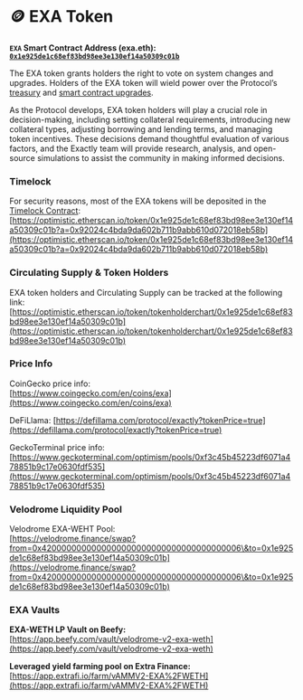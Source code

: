 # 🪙 EXA Token

**`EXA` Smart Contract Address (exa.eth):** [**`0x1e925de1c68ef83bd98ee3e130ef14a50309c01b`**](https://optimistic.etherscan.io/token/0x1e925de1c68ef83bd98ee3e130ef14a50309c01b)

The EXA token grants holders the right to vote on system changes and upgrades. Holders of the EXA token will wield power over the Protocol’s [treasury](https://docs.exact.ly/guides/parameters#b.-treasury-fee) and [smart contract upgrades](https://docs.exact.ly/security/access-control).

As the Protocol develops, EXA token holders will play a crucial role in decision-making, including setting collateral requirements, introducing new collateral types, adjusting borrowing and lending terms, and managing token incentives. These decisions demand thoughtful evaluation of various factors, and the Exactly team will provide research, analysis, and open-source simulations to assist the community in making informed decisions.

### **Timelock**&#x20;

For security reasons, most of the EXA tokens will be deposited in the [Timelock Contract](https://optimistic.etherscan.io/address/0x92024C4bDa9DA602b711B9AbB610d072018eb58b):\
[https://optimistic.etherscan.io/token/0x1e925de1c68ef83bd98ee3e130ef14a50309c01b?a=0x92024c4bda9da602b711b9abb610d072018eb58b](https://optimistic.etherscan.io/token/0x1e925de1c68ef83bd98ee3e130ef14a50309c01b?a=0x92024c4bda9da602b711b9abb610d072018eb58b)

### Circulating Supply & Token Holders

EXA token holders and Circulating Supply can be tracked at the following link: [https://optimistic.etherscan.io/token/tokenholderchart/0x1e925de1c68ef83bd98ee3e130ef14a50309c01b](https://optimistic.etherscan.io/token/tokenholderchart/0x1e925de1c68ef83bd98ee3e130ef14a50309c01b)

### Price Info

CoinGecko price info: \
[https://www.coingecko.com/en/coins/exa](https://www.coingecko.com/en/coins/exa)

DeFiLlama: [https://defillama.com/protocol/exactly?tokenPrice=true](https://defillama.com/protocol/exactly?tokenPrice=true)

GeckoTerminal price info: [https://www.geckoterminal.com/optimism/pools/0xf3c45b45223df6071a478851b9c17e0630fdf535](https://www.geckoterminal.com/optimism/pools/0xf3c45b45223df6071a478851b9c17e0630fdf535)

### Velodrome Liquidity Pool

Velodrome EXA-WEHT Pool: \
[https://velodrome.finance/swap?from=0x4200000000000000000000000000000000000006\&to=0x1e925de1c68ef83bd98ee3e130ef14a50309c01b](https://velodrome.finance/swap?from=0x4200000000000000000000000000000000000006\&to=0x1e925de1c68ef83bd98ee3e130ef14a50309c01b)

### EXA Vaults

**EXA-​WETH LP Vault on Beefy:** \
[https://app.beefy.com/vault/velodrome-v2-exa-weth](https://app.beefy.com/vault/velodrome-v2-exa-weth)

**Leveraged yield farming pool on Extra Finance:** [https://app.extrafi.io/farm/vAMMV2-EXA%2FWETH](https://app.extrafi.io/farm/vAMMV2-EXA%2FWETH)

